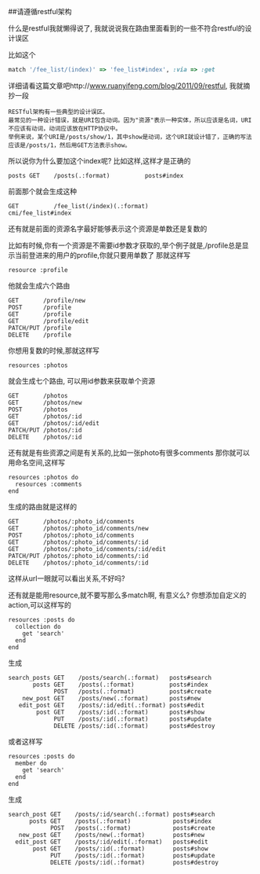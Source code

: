 ##请遵循restful架构

什么是restful我就懒得说了, 我就说说我在路由里面看到的一些不符合restful的设计误区

比如这个
```ruby
match '/fee_list/(index)' => 'fee_list#index', :via => :get
```

详细请看这篇文章吧http://www.ruanyifeng.com/blog/2011/09/restful, 我就摘抄一段
```
RESTful架构有一些典型的设计误区。
最常见的一种设计错误，就是URI包含动词。因为"资源"表示一种实体，所以应该是名词，URI不应该有动词，动词应该放在HTTP协议中。
举例来说，某个URI是/posts/show/1，其中show是动词，这个URI就设计错了，正确的写法应该是/posts/1，然后用GET方法表示show。
```

所以说你为什么要加这个index呢?
比如这样,这样才是正确的
```
posts GET    /posts(.:format)          posts#index
```

前面那个就会生成这种
```
GET          /fee_list(/index)(.:format)                                                           cmi/fee_list#index
```

还有就是前面的资源名字最好能够表示这个资源是单数还是复数的

比如有时候,你有一个资源是不需要id参数才获取的,举个例子就是,/profile总是显示当前登进来的用户的profile,你就只要用单数了
那就这样写
```
resource :profile
```

他就会生成六个路由
```
GET       /profile/new
POST      /profile
GET       /profile
GET       /profile/edit
PATCH/PUT /profile
DELETE    /profile
```

你想用复数的时候,那就这样写
```
resources :photos
```

就会生成七个路由, 可以用id参数来获取单个资源
```
GET       /photos
GET       /photos/new
POST      /photos
GET       /photos/:id
GET       /photos/:id/edit
PATCH/PUT /photos/:id
DELETE    /photos/:id
```

还有就是有些资源之间是有关系的,比如一张photo有很多comments
那你就可以用命名空间,这样写
```
resources :photos do
  resources :comments
end
```

生成的路由就是这样的
```
GET       /photos/:photo_id/comments
GET       /photos/:photo_id/comments/new
POST      /photos/:photo_id/comments
GET       /photos/:photo_id/comments/:id
GET       /photos/:photo_id/comments/:id/edit
PATCH/PUT /photos/:photo_id/comments/:id
DELETE    /photos/:photo_id/comments/:id
```
这样从url一眼就可以看出关系,不好吗?

还有就是能用resource,就不要写那么多match啊, 有意义么?
你想添加自定义的action,可以这样写的
```
resources :posts do
  collection do
    get 'search'
  end
end
```

生成
```
search_posts GET    /posts/search(.:format)   posts#search
       posts GET    /posts(.:format)          posts#index
             POST   /posts(.:format)          posts#create
    new_post GET    /posts/new(.:format)      posts#new
   edit_post GET    /posts/:id/edit(.:format) posts#edit
        post GET    /posts/:id(.:format)      posts#show
             PUT    /posts/:id(.:format)      posts#update
             DELETE /posts/:id(.:format)      posts#destroy

```

或者这样写
```
resources :posts do
  member do
    get 'search'
  end
end
```

生成
```
search_post GET    /posts/:id/search(.:format) posts#search
      posts GET    /posts(.:format)            posts#index
            POST   /posts(.:format)            posts#create
   new_post GET    /posts/new(.:format)        posts#new
  edit_post GET    /posts/:id/edit(.:format)   posts#edit
       post GET    /posts/:id(.:format)        posts#show
            PUT    /posts/:id(.:format)        posts#update
            DELETE /posts/:id(.:format)        posts#destroy
```





